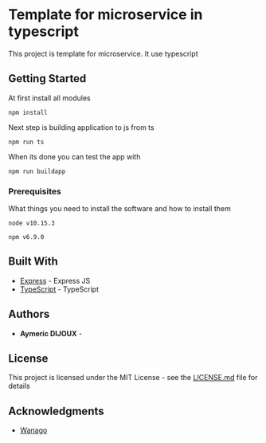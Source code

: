 # Template for microservice in typescript

This project is template for microservice. It use typescript

## Getting Started

At first install all modules
```
npm install
```
Next step is building application to js from ts
```
npm run ts
```
When its done you can test the app with
```
npm run buildapp
```
### Prerequisites

What things you need to install the software and how to install them

```
node v10.15.3
```

```
npm v6.9.0
```

## Built With

* [Express](https://github.com/expressjs/express) - Express JS
* [TypeScript](https://github.com/Microsoft/TypeScript) - TypeScript


## Authors

* **Aymeric DIJOUX** -


## License

This project is licensed under the MIT License - see the [LICENSE.md](LICENSE.md) file for details

## Acknowledgments

* [Wanago](https://wanago.io/2018/12/03/typescript-express-tutorial-routing-controllers-middleware/)
